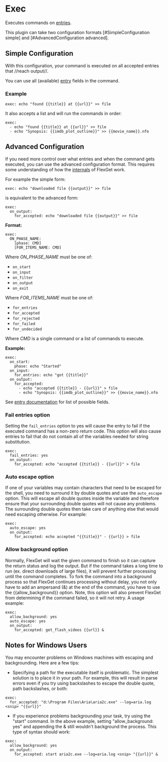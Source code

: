 # Exec
Executes commands on [entries](/Entry).

This plugin can take two configuration formats [#SimpleConfiguration simple] and [#AdvancedConfiguration advanced].

## Simple Configuration
With this configuration, your command is executed on all accepted entries that //reach output//.

You can use all (available) [entry](/Entry) fields in the command.

### Example
```
exec: echo "found {{title}} at {{url}}" >> file
```

It also accepts a list and will run the commands in order:

```
exec:
  - echo "found {{title}} at {{url}}" >> file
  - echo "Synopsis: {{imdb_plot_outline}}" >> {{movie_name}}.nfo
```

## Advanced Configuration
If you need more control over what entries and when the command gets executed, you can use the advanced configuration format. This requires some understanding of how the [internals](/Developers) of FlexGet work.

For example the simple form:

```
exec: echo "downloaded file {{output}}" >> file
```

is equivalent to the advanced form:

```
exec:
  on_output:
    for_accepted: echo "downloaded file {{output}}" >> file
```

**Format:**

```
exec:
  ON_PHASE_NAME:
    [phase: CMD]
    [FOR_ITEMS_NAME: CMD]
```

Where *ON_PHASE_NAME* must be one of:
- `on_start`
- `on_input`
- `on_filter`
- `on_output`
- `on_exit`

Where *FOR_ITEMS_NAME* must be one of:
- `for_entries`
- `for_accepted`
- `for_rejected`
- `for_failed`
- `for_undecided`

Where *CMD* is a single command or a list of commands to execute.

**Example:**

```
exec:
  on_start:
    phase: echo "Started"
  on_input:
    for_entries: echo "got {{title}}"
  on_output:
    for_accepted:
      - echo "accepted {{title}} - {{url}}" > file
      - echo "Synopsis: {{imdb_plot_outline}}" >> {{movie_name}}.nfo
```

See [entry documentation](/Entry) for list of possible fields.

### Fail entries option
Setting the `fail_entries` option to yes will cause the entry to fail if the executed command has a non-zero return code.
This option will also cause entries to fail that do not contain all of the variables needed for string substitution.

```
exec:
  fail_entries: yes
  on_output:
    for_accepted: echo "accepted {{title}} - {{url}}" > file
```

### Auto escape option
If one of your variables may contain characters that need to be escaped for the shell, you need to surround it by double quotes and use the `auto_escape` option. This will escape all double quotes inside the variable and therefore ensure that your surrounding double quotes will not cause any problems. The surrounding double quotes then take care of anything else that would need escaping otherwise. For example:
```
exec:
  auto_escape: yes
  on_output:
    for_accepted: echo accepted "{{title}}" - {{url}} > file
```

### Allow background option
Normally, FlexGet will wait the given command to finish so it can capture the return status and log the output. But if the command takes a long time to run (ex. direct downloads of large files), it will prevent further processing until the command completes. To fork the command into a background process so that FlexGet continues processing without delay, you not only have to add an ampersand (&) at the end of the command, you have to use the {{allow_background}} option. Note, this option will also prevent FlexGet from determining if the command failed, so it will not retry. A usage example:

```
exec:
  allow_background: yes
  auto_escape: yes
  on_output:
    for_accepted: get_flash_videos {{url}} &
```

## Notes for Windows Users
You may encounter problems on Windows machines with escaping and backgrounding.  Here are a few tips:

* Specifying a path for the executable itself is problematic.  The simplest solution is to place it in your path.  For example, this will result in parse errors even if you try using backslashes to escape the double quote, path backslashes, or both:

```
exec:
  for_accepted: "d:\Program Files\Aria\aria2c.exe" --log=aria.log <snip> "{{url}}"
```

* If you experience problems backgrounding your task, try using the "start" command.  In the above example, setting "allow_background: yes" and appending the & still wouldn't background the process.  This type of syntax should work:

```
exec:
  allow_background: yes
  on_output:
    for_accepted: start aria2c.exe --log=aria.log <snip> "{{url}}" &
```
